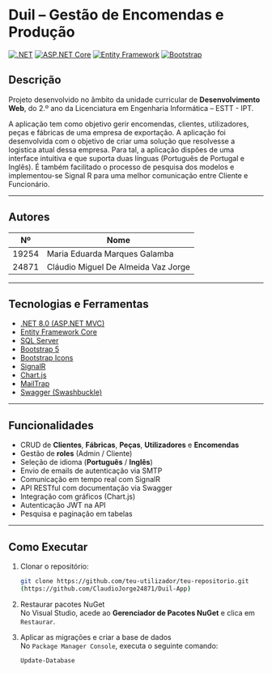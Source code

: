 # Duil – Gestão de Encomendas e Produção

[![.NET](https://img.shields.io/badge/.NET-512BD4?style=for-the-badge&logo=dotnet&logoColor=white)](https://dotnet.microsoft.com/)
[![ASP.NET Core](https://img.shields.io/badge/ASP.NET_Core-512BD4?style=for-the-badge&logo=dotnet&logoColor=white)](https://learn.microsoft.com/aspnet/core/)
[![Entity Framework](https://img.shields.io/badge/Entity_Framework-6DB33F?style=for-the-badge&logo=ef&logoColor=white)](https://learn.microsoft.com/ef/core/)
[![Bootstrap](https://img.shields.io/badge/Bootstrap-563D7C?style=for-the-badge&logo=bootstrap&logoColor=white)](https://getbootstrap.com/)

## Descrição

Projeto desenvolvido no âmbito da unidade curricular de **Desenvolvimento Web**, do 2.º ano da Licenciatura em Engenharia Informática – ESTT - IPT.

A aplicação tem como objetivo gerir encomendas, clientes, utilizadores, peças e fábricas de uma empresa de exportação. A aplicação foi desenvolvida com o objetivo de criar uma solução que resolvesse a logistica atual dessa empresa.
Para tal, a aplicação dispões de uma interface intuitiva e que suporta duas línguas (Português de Portugal e Inglês). 
É também facilitado o processo de pesquisa dos modelos e implementou-se Signal R para uma melhor comunicação entre Cliente e Funcionário.


---

## Autores

| Nº | Nome                                      |
|----|-------------------------------------------|
| 19254 | Maria Eduarda Marques Galamba          |
| 24871 | Cláudio Miguel De Almeida Vaz Jorge    |

---

## Tecnologias e Ferramentas

- [.NET 8.0 (ASP.NET MVC)](https://dotnet.microsoft.com/en-us/download/dotnet/8.0)
- [Entity Framework Core](https://learn.microsoft.com/en-us/ef/core/)
- [SQL Server](https://www.microsoft.com/en-us/sql-server)
- [Bootstrap 5](https://getbootstrap.com/)
- [Bootstrap Icons](https://icons.getbootstrap.com/)
- [SignalR](https://learn.microsoft.com/en-us/aspnet/core/signalr/introduction?view=aspnetcore-8.0)
- [Chart.js](https://www.chartjs.org/)
- [MailTrap](https://mailtrap.io/)
- [Swagger (Swashbuckle)](https://github.com/domaindrivendev/Swashbuckle.AspNetCore)

---

## Funcionalidades

- CRUD de **Clientes**, **Fábricas**, **Peças**, **Utilizadores** e **Encomendas**
- Gestão de **roles** (Admin / Cliente)
- Seleção de idioma (**Português** / **Inglês**)
- Envio de emails de autenticação via SMTP
- Comunicação em tempo real com SignalR
- API RESTful com documentação via Swagger
- Integração com gráficos (Chart.js)
- Autenticação JWT na API
- Pesquisa e paginação em tabelas

---

## Como Executar

1. Clonar o repositório:
   ```bash
   git clone https://github.com/teu-utilizador/teu-repositorio.git
   (https://github.com/ClaudioJorge24871/Duil-App)

2. Restaurar pacotes NuGet  
   No Visual Studio, acede ao **Gerenciador de Pacotes NuGet** e clica em `Restaurar`.

3. Aplicar as migrações e criar a base de dados  
   No `Package Manager Console`, executa o seguinte comando:

   ```powershell
   Update-Database


